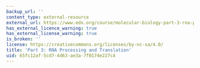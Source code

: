 ```yaml
---
backup_url: ''
content_type: external-resource
external_url: https://www.edx.org/course/molecular-biology-part-3-rna-processing-and-transl
has_external_licence_warning: true
has_external_license_warning: true
is_broken: ''
license: https://creativecommons.org/licenses/by-nc-sa/4.0/
title: 'Part 3: RNA Processing and Translation'
uid: 65fc12af-5cd7-4d63-ae3a-7f0174e227c4
---
```

